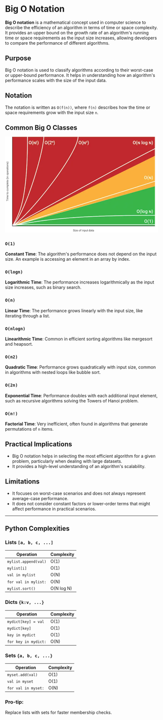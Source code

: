 # Big O Notation

**Big O notation** is a mathematical concept used in computer science to
describe the efficiency of an algorithm in terms of time or space complexity.
It provides an upper bound on the growth rate of an algorithm's running time or
space requirements as the input size increases, allowing developers to compare
the performance of different algorithms.

## Purpose

Big O notation is used to classify algorithms according to their worst-case or
upper-bound performance. It helps in understanding how an algorithm's
performance scales with the size of the input data.

## Notation

The notation is written as `O(f(n))`, where `f(n)` describes how the time or
space requirements grow with the input size `n`.

## Common Big O Classes

![img.png](img.png)

### `O(1)`

**Constant Time**: The algorithm's performance does not depend on the input
size. An example is accessing an element in an array by index.

### `O(logn)`

**Logarithmic Time**: The performance increases logarithmically as the input
size increases, such as binary search.

### `O(n)`

**Linear Time**: The performance grows linearly with the input size, like
iterating through a list.

### `O(nlogn)`

**Linearithmic Time**: Common in efficient sorting algorithms like mergesort and
heapsort.

### `O(n2)`

**Quadratic Time**: Performance grows quadratically with input size, common in
algorithms with nested loops like bubble sort.

### `O(2n)`

**Exponential Time**: Performance doubles with each additional input
element, such as recursive algorithms solving the Towers of Hanoi problem.

### `O(n!)`

**Factorial Time**: Very inefficient, often found in algorithms that generate
permutations of `n` items.

## Practical Implications

- Big O notation helps in selecting the most efficient algorithm for a given
  problem, particularly when dealing with large datasets.
- It provides a high-level understanding of an algorithm's scalability.

## Limitations

- It focuses on worst-case scenarios and does not always represent average-case
  performance.
- It does not consider constant factors or lower-order terms that
  might affect performance in practical scenarios.

---

## Python Complexities

### Lists `[a, b, c, ...]`

| Operation            | Complexity |
|----------------------|------------|
| `mylist.append(val)` | O(1)       |
| `mylist[i]`          | O(1)       |
| `val in mylist`      | O(N)       |
| `for val in mylist:` | O(N)       |
| `mylist.sort()`      | O(N log N) |

### Dicts `{k:v, ...}`

| Operation            | Complexity |
|----------------------|------------|
| `mydict[key] = val`  | O(1)       |
| `mydict[key]`        | O(1)       |
| `key in mydict`      | O(1)       |
| `for key in mydict:` | O(N)       |

### Sets `{a, b, c, ...}`

| Operation           | Complexity |
|---------------------|------------|
| `myset.add(val)`    | O(1)       |
| `val in myset`      | O(1)       |
| `for val in myset:` | O(N)       |

### Pro-tip:

Replace lists with sets for faster membership checks.

